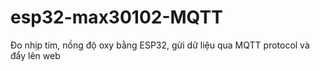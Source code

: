 # esp32-max30102-MQTT
Đo nhịp tim, nồng độ oxy bằng ESP32, gửi dữ liệu qua MQTT protocol và đẩy lên web
